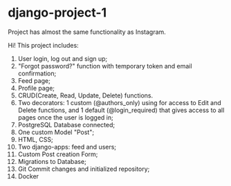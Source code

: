 # django-project-1
Project has almost the same functionality as Instagram.

Hi! This project includes: 
1. User login, log out and sign up;
2. "Forgot password?" function with temporary token and email confirmation;
3. Feed page;
4. Profile page;
5. CRUD(Create, Read, Update, Delete) functions.
6. Two decorators: 1 custom (@authors_only) using for access to Edit and Delete functions, 
   and 1 default (@login_required) that gives access to all pages once the user is logged in;
7. PostgreSQL Database connected;
8. One custom Model "Post";
9. HTML, CSS;
10. Two django-apps: feed and users;
11. Custom Post creation Form;
12. Migrations to Database;
13. Git Commit changes and initialized repository;
14. Docker
